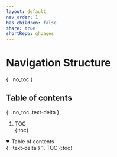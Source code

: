```yaml
---
layout: default
nav_order: 1
has_children: false
share: true
shortRepo: ghpages    
---
```


# Navigation Structure

{: .no_toc }

## Table of contents

{: .no_toc .text-delta }

1. TOC  
   {:toc}

<details open markdown="block">  
  <summary>  
    Table of contents  
  </summary>  
  {: .text-delta }  
1. TOC  
{:toc}  
</details>  

[//]: # (- [GitHubPages]&#40;./GithubPages/Pages/GHP.md&#41;)

[//]: # (    - [Jekyll]&#40;./GithubPages/Pages/Jekyll.md&#41;)

[//]: # (    - [MarkDown]&#40;./GithubPages/Pages/MarkDown.md&#41;)

[//]: # ()

[//]: # (- [MAC]&#40;./MacNotes/Pages/MacNotes.md&#41;)

[//]: # (- [Obsidian]&#40;./Obsidian/Pages/Obsidian.md&#41;)  
